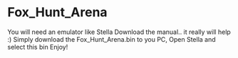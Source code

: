 # Fox_Hunt_Arena
You will need an emulator like Stella
Download the manual.. it really will help :)
Simply download the Fox_Hunt_Arena.bin to you PC, Open Stella and select this bin
Enjoy!
